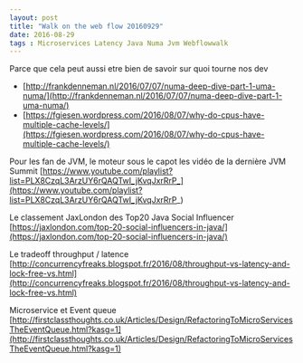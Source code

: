 ```yaml
---
layout: post
title: "Walk on the web flow 20160929"
date: 2016-08-29
tags : Microservices Latency Java Numa Jvm Webflowwalk
---
```


Parce que cela peut aussi etre bien de savoir sur quoi tourne nos dev    
* [http://frankdenneman.nl/2016/07/07/numa-deep-dive-part-1-uma-numa/](http://frankdenneman.nl/2016/07/07/numa-deep-dive-part-1-uma-numa/)
* [https://fgiesen.wordpress.com/2016/08/07/why-do-cpus-have-multiple-cache-levels/](https://fgiesen.wordpress.com/2016/08/07/why-do-cpus-have-multiple-cache-levels/)

Pour les fan de JVM, le moteur sous le capot les vidéo de la dernière JVM Summit
[https://www.youtube.com/playlist?list=PLX8CzqL3ArzUY6rQAQTwI_jKvqJxrRrP_](https://www.youtube.com/playlist?list=PLX8CzqL3ArzUY6rQAQTwI_jKvqJxrRrP_)

Le classement JaxLondon des Top20 Java Social Influencer
[https://jaxlondon.com/top-20-social-influencers-in-java/](https://jaxlondon.com/top-20-social-influencers-in-java/)

Le tradeoff throughput / latence
[http://concurrencyfreaks.blogspot.fr/2016/08/throughput-vs-latency-and-lock-free-vs.html](http://concurrencyfreaks.blogspot.fr/2016/08/throughput-vs-latency-and-lock-free-vs.html)

Microservice et Event queue
[http://firstclassthoughts.co.uk/Articles/Design/RefactoringToMicroServicesTheEventQueue.html?kasg=1](http://firstclassthoughts.co.uk/Articles/Design/RefactoringToMicroServicesTheEventQueue.html?kasg=1) 
